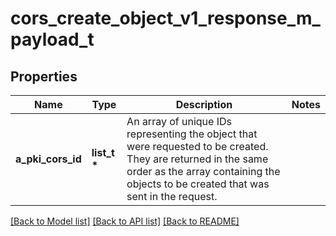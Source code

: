# cors_create_object_v1_response_m_payload_t

## Properties
Name | Type | Description | Notes
------------ | ------------- | ------------- | -------------
**a_pki_cors_id** | **list_t \*** | An array of unique IDs representing the object that were requested to be created.  They are returned in the same order as the array containing the objects to be created that was sent in the request. | 

[[Back to Model list]](../README.md#documentation-for-models) [[Back to API list]](../README.md#documentation-for-api-endpoints) [[Back to README]](../README.md)


